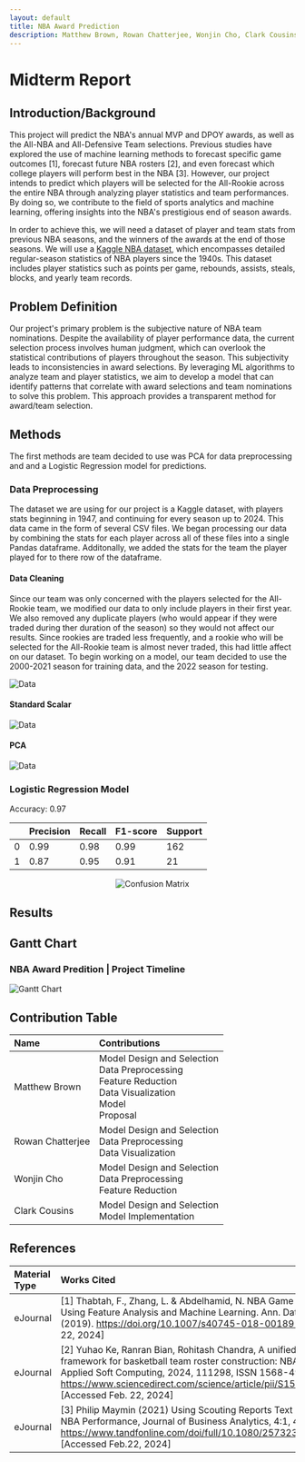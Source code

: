 ```yaml
---
layout: default
title: NBA Award Prediction
description: Matthew Brown, Rowan Chatterjee, Wonjin Cho, Clark Cousins
---
```


# Midterm Report

## Introduction/Background

This project will predict the NBA's annual MVP and DPOY awards, as well as the All-NBA and All-Defensive Team selections. Previous studies have explored the use of machine learning methods to forecast specific game outcomes [1], forecast future NBA rosters [2], and even forecast which college players will perform best in the NBA [3]. However, our project intends to predict which players will be selected for the All-Rookie  across the entire NBA through analyzing player statistics and team performances. By doing so, we contribute to the field of sports analytics and machine learning, offering insights into the NBA's prestigious end of season awards.

In order to achieve this, we will need a dataset of player and team stats from previous NBA seasons, and the winners of the awards at the end of those seasons. We will use a [Kaggle NBA dataset](https://www.kaggle.com/datasets/sumitrodatta/nba-aba-baa-stats/data), which encompasses detailed regular-season statistics of NBA players since the 1940s. This dataset includes player statistics such as points per game, rebounds, assists, steals, blocks, and yearly team records.

## Problem Definition
Our project's primary problem is the subjective nature of NBA team nominations. Despite the availability of player performance data, the current selection process involves human judgment, which can overlook the statistical contributions of players throughout the season. This subjectivity leads to inconsistencies in award selections.
By leveraging ML algorithms to analyze team and player statistics, we aim to develop a model that can identify patterns that correlate with award selections and team nominations to solve this problem. This approach provides a transparent method for award/team selection.

## Methods

The first methods are team decided to use was PCA for data preprocessing and and a Logistic Regression model for predictions.

### Data Preprocessing

The dataset we are using for our project is a Kaggle dataset, with players stats beginning in 1947, and continuing for every season up to 2024. This data came in the form of several CSV files. We began processing our data by combining the stats for each player across all of these files into a single Pandas dataframe. Additonally, we added the stats for the team the player played for to there row of the dataframe.

#### Data Cleaning

Since our team was only concerned with the players selected for the All-Rookie team, we modified our data to only include players in their first year. We also removed any duplicate players (who would appear if they were traded during ther duration of the season) so they would not affect our results. Since rookies are traded less frequently, and a rookie who will be selected for the All-Rookie team is almost never traded, this had little affect on our dataset. To begin working on a model, our team decided to use the 2000-2021 season for training data, and the 2022 season for testing.

![Data](UnscaledStats.jpg)

#### Standard Scalar


![Data](ScaledStats.jpg)

#### PCA

![Data](PCAData.jpg)

### Logistic Regression Model


Accuracy: 0.97

|    | Precision | Recall | F1-score | Support |
|----|-----------|--------|----------|---------|
| 0  |   0.99    |  0.98  |   0.99   |   162   |
| 1  |   0.87    |  0.95  |   0.91   |    21   |

<div style="text-align:center;">
    <img src="ConfusionMatrix.png" alt="Confusion Matrix">
</div>

## Results

## Gantt Chart
### NBA Award Predition | Project Timeline
![Gantt Chart](GanttChartImage2.png)

## Contribution Table

| Name              | Contributions                                   |
|:------------------|:------------------------------------------------|
| Matthew Brown     | Model Design and Selection <br/> Data Preprocessing <br/> Feature Reduction <br/> Data Visualization <br/> Model <br/> Proposal |
| Rowan Chatterjee  | Model Design and Selection <br/> Data Preprocessing <br/> Data Visualization       |
| Wonjin Cho        | Model Design and Selection <br/> Data Preprocessing <br/>  Feature Reduction <br/>|
| Clark Cousins     | Model Design and Selection <br/> Model Implementation                     |

## References

| Material Type        | Works Cited           |
|:-------------|:------------------|
| eJournal          | [1] Thabtah, F., Zhang, L. & Abdelhamid, N. NBA Game Result Prediction Using Feature Analysis and Machine Learning. Ann. Data. Sci. 6, 103–116 (2019). https://doi.org/10.1007/s40745-018-00189-x [Accessed Feb. 22, 2024] |
| eJournal | [2] Yuhao Ke, Ranran Bian, Rohitash Chandra, A unified machine learning framework for basketball team roster construction: NBA and WNBA, Applied Soft Computing, 2024, 111298, ISSN 1568-4946, https://www.sciencedirect.com/science/article/pii/S1568494624000723 [Accessed Feb. 22, 2024]   |
| eJournal          | [3] Philip Maymin (2021) Using Scouting Reports Text To Predict NCAA → NBA Performance, Journal of Business Analytics, 4:1, 40-54, DOI: https://www.tandfonline.com/doi/full/10.1080/2573234X.2021.1873077 [Accessed Feb.22, 2024]      |